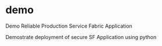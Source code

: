 # demo
Demo Reliable Production Service Fabric Application

Demostrate deployment of secure SF Application using python 
